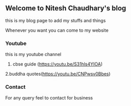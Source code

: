 ## Welcome to Nitesh Chaudhary's  blog

this is my blog page to add my stuffs and things

Whenever you want you can come to my website

### Youtube

this is my youtube channel

1. cbse guide (https://youtu.be/S31hls4YIOA)

2.buddha quotes(https://youtu.be/CNPwsv0Bbes)

### Contact

For any query feel to contact for business



